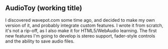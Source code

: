 AudioToy (working title)
---------------------

I discovered wavepot.com some time ago, and decided to make my own version of it, and probably integrate custom features.
I wrote it from scratch, it's not a rip-off, as I also make it for HTML5/WebAudio learning.
The first new features I'm going to develop is stereo support, fader-style controls and the ability to save audio files.

